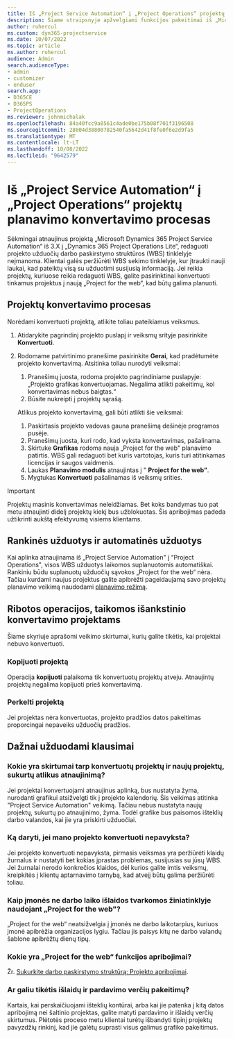 ```yaml
---
title: Iš „Project Service Automation“ į „Project Operations“ projektų planavimo konvertavimo procesas
description: Šiame straipsnyje apžvelgiami funkcijos pakeitimai iš „Microsoft Dynamics 365 Project Service Automation“ į „Dynamics 365 Project Operations“.
author: ruhercul
ms.custom: dyn365-projectservice
ms.date: 10/07/2022
ms.topic: article
ms.author: ruhercul
audience: Admin
search.audienceType:
- admin
- customizer
- enduser
search.app:
- D365CE
- D365PS
- ProjectOperations
ms.reviewer: johnmichalak
ms.openlocfilehash: 84a40fcc9a8561c4ade0be175b08f701f3196508
ms.sourcegitcommit: 28004d38800782540fa5642d41f8fe0f6e2d9fa5
ms.translationtype: MT
ms.contentlocale: lt-LT
ms.lasthandoff: 10/08/2022
ms.locfileid: "9642579"
---
```

# <a name="project-service-automation-to-project-operations-project-scheduling-conversion-process"></a>Iš „Project Service Automation“ į „Project Operations“ projektų planavimo konvertavimo procesas

Sėkmingai atnaujinus projektą „Microsoft Dynamics 365 Project Service Automation“ iš 3.X į „Dynamics 365 Project Operations Lite“, redaguoti projekto užduočių darbo paskirstymo struktūros (WBS) tinklelyje neįmanoma. Klientai galės peržiūrėti WBS sekimo tinklelyje, kur įtraukti nauji laukai, kad pateiktų visą su užduotimi susijusią informaciją. Jei reikia projektų, kuriuose reikia redaguoti WBS, galite pasirinktinai konvertuoti tinkamus projektus į naują „Project for the web“, kad būtų galima planuoti.

## <a name="project-conversion-process"></a>Projektų konvertavimo procesas

Norėdami konvertuoti projektą, atlikite toliau pateikiamus veiksmus.

1. Atidarykite pagrindinį projekto puslapį ir veiksmų srityje pasirinkite **Konvertuoti**.
1. Rodomame patvirtinimo pranešime pasirinkite **Gerai**, kad pradėtumėte projekto konvertavimą. Atsitinka toliau nurodyti veiksmai:

    1. Pranešimų juosta, rodoma projekto pagrindiniame puslapyje: „Projekto grafikas konvertuojamas. Negalima atlikti pakeitimų, kol konvertavimas nebus baigtas.“
    1. Būsite nukreipti į projektų sąrašą.

    Atlikus projekto konvertavimą, gali būti atlikti šie veiksmai:

    1. Paskirtasis projekto vadovas gauna pranešimą dešinėje programos pusėje.
    1. Pranešimų juosta, kuri rodo, kad vyksta konvertavimas, pašalinama.
    1. Skirtuke **Grafikas** rodoma nauja „Project for the web" planavimo patirtis. WBS gali redaguoti bet kuris vartotojas, kuris turi atitinkamas licencijas ir saugos vaidmenis.
    1. Laukas **Planavimo modulis** atnaujintas į " **Project for the web"**.
    1. Mygtukas **Konvertuoti** pašalinamas iš veiksmų srities.

> [!IMPORTANT]
> Projektų masinis konvertavimas neleidžiamas. Bet koks bandymas tuo pat metu atnaujinti didelį projektų kiekį bus užblokuotas. Šis apribojimas padeda užtikrinti aukštą efektyvumą visiems klientams.

## <a name="manual-tasks-vs-automatic-tasks"></a>Rankinės užduotys ir automatinės užduotys

Kai aplinka atnaujinama iš „Project Service Automation" į “Project Operations", visos WBS užduotys laikomos suplanuotomis automatiškai. Rankiniu būdu suplanuotų užduočių sąvokos „Project for the web“ nėra. Tačiau kurdami naujus projektus galite apibrėžti pageidaujamą savo projektų planavimo veikimą naudodami [planavimo režimą](/project-management/scheduling-modes.md).

## <a name="restricted-operations-for-pre-conversion-projects"></a>Ribotos operacijos, taikomos išankstinio konvertavimo projektams

Šiame skyriuje aprašomi veikimo skirtumai, kurių galite tikėtis, kai projektai nebuvo konvertuoti.

### <a name="copy-project"></a>Kopijuoti projektą

Operacija **kopijuoti** palaikoma tik konvertuotų projektų atveju. Atnaujintų projektų negalima kopijuoti prieš konvertavimą.

### <a name="move-project"></a>Perkelti projektą

Jei projektas nėra konvertuotas, projekto pradžios datos pakeitimas proporcingai nepaveiks užduočių pradžios.

## <a name="frequently-asked-questions"></a>Dažnai užduodami klausimai

### <a name="what-are-the-differences-between-converted-projects-and-new-projects-that-are-created-after-the-upgrade-has-been-completed"></a>Kokie yra skirtumai tarp konvertuotų projektų ir naujų projektų, sukurtų atlikus atnaujinimą?

Jei projektai konvertuojami atnaujinus aplinką, bus nustatyta žyma, nurodanti grafikui atsižvelgti tik į projekto kalendorių. Šis veikimas atitinka "Project Service Automation" veikimą. Tačiau nebus nustatyta naujų projektų, sukurtų po atnaujinimo, žyma. Todėl grafike bus paisomos išteklių darbo valandos, kai jie yra priskirti užduočiai.

### <a name="what-should-i-do-if-my-project-fails-to-be-converted"></a>Ką daryti, jei mano projekto konvertuoti nepavyksta?

Jei projekto konvertuoti nepavyksta, pirmasis veiksmas yra peržiūrėti klaidų žurnalus ir nustatyti bet kokias įprastas problemas, susijusias su jūsų WBS. Jei žurnalai nerodo konkrečios klaidos, dėl kurios galite imtis veiksmų, kreipkitės į klientų aptarnavimo tarnybą, kad atvejį būtų galima peržiūrėti toliau.

### <a name="how-are-business-closures-handled-in-project-for-the-web"></a>Kaip įmonės ne darbo laiko išlaidos tvarkomos žiniatinklyje naudojant „Project for the web"?

„Project for the web“ neatsižvelgia į įmonės ne darbo laikotarpius, kuriuos įmonė apibrėžia organizacijos lygiu. Tačiau jis paisys kitų ne darbo valandų šablone apibrėžtų dienų tipų.

### <a name="what-are-the-limitations-of-project-for-the-web"></a>Kokie yra „Project for the web“ funkcijos apribojimai?

Žr. [Sukurkite darbo paskirstymo struktūrą: Projekto apribojimai](/project-management/create-wbs#project-limitations.md).

### <a name="can-i-expect-changes-to-my-cost-and-sales-estimates"></a>Ar galiu tikėtis išlaidų ir pardavimo verčių pakeitimų?

Kartais, kai perskaičiuojami išteklių kontūrai, arba kai jie patenka į kitą datos apribojimą nei šaltinio projektas, galite matyti pardavimo ir išlaidų verčių skirtumus. Plėtotės proceso metu klientai turėtų išbandyti tipinį projektų pavyzdžių rinkinį, kad jie galėtų suprasti visus galimus grafiko pakeitimus.

